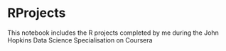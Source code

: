 # RProjects
This notebook includes the R projects completed by me during the John Hopkins Data Science Specialisation on Coursera
